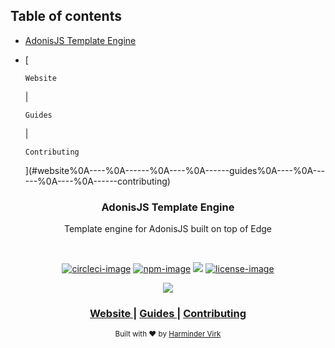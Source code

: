 <!-- START doctoc generated TOC please keep comment here to allow auto update -->
<!-- DON'T EDIT THIS SECTION, INSTEAD RE-RUN doctoc TO UPDATE -->
## Table of contents

- [AdonisJS Template Engine](#adonisjs-template-engine)
- [
    
      Website
    
     | 
    
      Guides
    
     | 
    
      Contributing
    
  ](#website%0A----%0A------%0A----%0A------guides%0A----%0A------%0A----%0A------contributing)

<!-- END doctoc generated TOC please keep comment here to allow auto update -->

<div align="center">
  <h3>AdonisJS Template Engine</h3>
  <p>
    Template engine for AdonisJS built on top of Edge
  </p>
</div>

<br />

<div align="center">

[![circleci-image]][circleci-url] [![npm-image]][npm-url] ![][typescript-image] [![license-image]][license-url]

</div>

<div align="center">

  ![](./benchmarks.png)

</div>

<div align="center">
  <h3>
    <a href="https://adonisjs.com">
      Website
    </a>
    <span> | </span>
    <a href="https://adonisjs.com/guides/views/introduction">
      Guides
    </a>
    <span> | </span>
    <a href="CONTRIBUTING.md">
      Contributing
    </a>
  </h3>
</div>

<div align="center">
  <sub>Built with ❤︎ by <a href="https://github.com/thetutlage">Harminder Virk</a>
</div>

[circleci-image]: https://img.shields.io/circleci/project/github/adonisjs/validator/master.svg?style=for-the-badge&logo=circleci
[circleci-url]: https://circleci.com/gh/adonisjs/validator "circleci"

[typescript-image]: https://img.shields.io/badge/Typescript-294E80.svg?style=for-the-badge&logo=typescript
[typescript-url]:  "typescript"

[npm-image]: https://img.shields.io/npm/v/@adonisjs/validator.svg?style=for-the-badge&logo=npm
[npm-url]: https://npmjs.org/package/@adonisjs/validator "npm"

[license-image]: https://img.shields.io/npm/l/@adonisjs/validator?color=blueviolet&style=for-the-badge
[license-url]: LICENSE.md "license"
